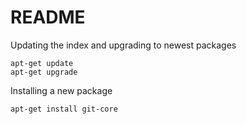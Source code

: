 # README #

Updating the index and upgrading to newest packages

	apt-get update
	apt-get upgrade

Installing a new package
	
	apt-get install git-core
	